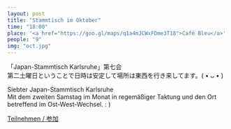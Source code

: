 ```yaml
---
layout: post
title: "Stammtisch im Oktober"
time: "18:00"
place: '<a href="https://goo.gl/maps/q1a4mJCWxFDme3T18">Café Bleu</a>'
people: "9"
img: "oct.jpg"
---
```


「Japan-Stammtisch Karlsruhe」第七会  
第二土曜日ということで日時は安定して場所は東西を行き来してます。( • ᴗ • )

Siebter Japan-Stammtisch Karlsruhe  
Mit dem zweiten Samstag im Monat in regemäßiger Taktung und den Ort betreffend im Ost-West-Wechsel. : )

[Teilnehmen / 参加](https://nuudel.digitalcourage.de/CXpsUFkORPS15LsC)

